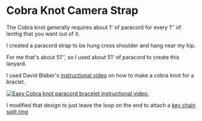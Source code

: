 # Cobra Knot Camera Strap

The Cobra knot generally requires about 1' of paracord for every 1'' of lenthg that you want out of it.

I created a paracord strap to be hung cross shoulder and hang near my hip.  

For me that's about 51'', so I used about 51' of paracord to create this lanyard. 

I used David Blaber's [instructional video](https://www.youtube.com/watch?v=Fig0eeAnkUs) on how to make a cobra knot for a braclet.

[![Easy Cobra knot paracord bracelet instructional video.](http://img.youtube.com/vi/Fig0eeAnkUs/0.jpg)](https://www.youtube.com/watch?v=Fig0eeAnkUs "Easy Cobra knot paracord bracelet instructional video.")
 
I modified that design to just leave the loop on the end to attach a [key chain split ring](https://www.amazon.com/gp/product/B07H4GC7HH/ref=ppx_yo_dt_b_search_asin_title?ie=UTF8&psc=1)